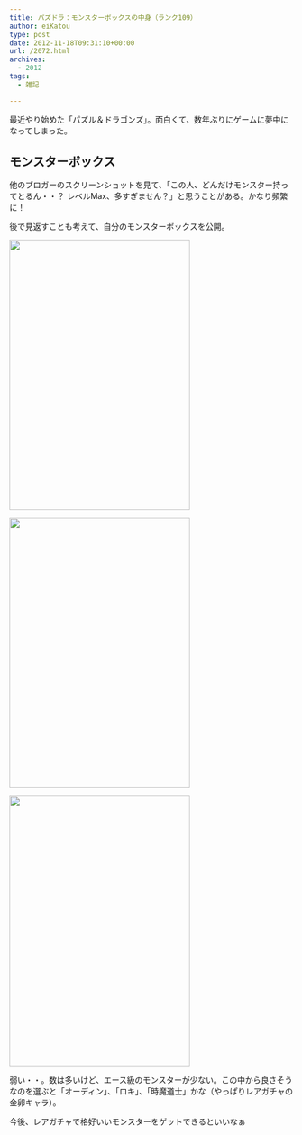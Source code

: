 ```yaml
---
title: パズドラ：モンスターボックスの中身（ランク109）
author: eiKatou
type: post
date: 2012-11-18T09:31:10+00:00
url: /2072.html
archives:
  - 2012
tags:
  - 雑記

---
```

最近やり始めた「パズル＆ドラゴンズ」。面白くて、数年ぶりにゲームに夢中になってしまった。

## モンスターボックス

他のブロガーのスクリーンショットを見て、「この人、どんだけモンスター持ってとるん・・？ レベルMax、多すぎません？」と思うことがある。かなり頻繁に！

後で見返すことも考えて、自分のモンスターボックスを公開。
  
[<img src="/uploads/2012/11/IMG_0951.jpg" alt="" title="IMG_0951" width="320" height="480" class="alignnone size-full wp-image-2073" srcset="/uploads/2012/11/IMG_0951.jpg 320w, /uploads/2012/11/IMG_0951-200x300.jpg 200w" sizes="(max-width: 320px) 100vw, 320px" />][1]
  
[<img src="/uploads/2012/11/IMG_0952.jpg" alt="" title="IMG_0952" width="320" height="480" class="alignnone size-full wp-image-2074" srcset="/uploads/2012/11/IMG_0952.jpg 320w, /uploads/2012/11/IMG_0952-200x300.jpg 200w" sizes="(max-width: 320px) 100vw, 320px" />][2]
  
[<img src="/uploads/2012/11/IMG_0954.jpg" alt="" title="IMG_0954" width="320" height="480" class="alignnone size-full wp-image-2075" srcset="/uploads/2012/11/IMG_0954.jpg 320w, /uploads/2012/11/IMG_0954-200x300.jpg 200w" sizes="(max-width: 320px) 100vw, 320px" />][3] 

弱い・・。数は多いけど、エース級のモンスターが少ない。この中から良さそうなのを選ぶと「オーディン」、「ロキ」、「時魔道士」かな（やっぱりレアガチャの金卵キャラ）。

今後、レアガチャで格好いいモンスターをゲットできるといいなぁ

 [1]: /uploads/2012/11/IMG_0951.jpg
 [2]: /uploads/2012/11/IMG_0952.jpg
 [3]: /uploads/2012/11/IMG_0954.jpg
